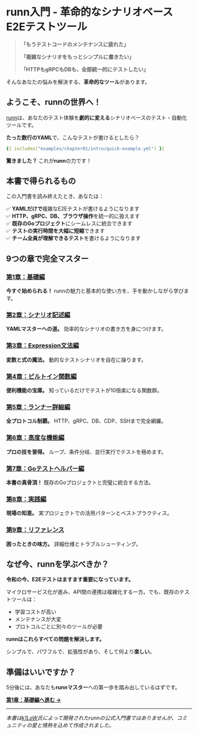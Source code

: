 # runn入門 - 革命的なシナリオベースE2Eテストツール

> **「もうテストコードのメンテナンスに疲れた」**
> 
> **「複雑なシナリオをもっとシンプルに書きたい」**
> 
> **「HTTPもgRPCもDBも、全部統一的にテストしたい」**

そんなあなたの悩みを解決する、**革命的なツール**があります。

## ようこそ、runnの世界へ！

[runn](https://github.com/k1LoW/runn)は、あなたのテスト体験を**劇的に変える**シナリオベースのテスト・自動化ツールです。

**たった数行のYAML**で、こんなテストが書けるとしたら？

```yaml
{{ includex("examples/chapter01/intro/quick-example.yml") }}
```

**驚きました？** これが**runn**の力です！

## 本書で得られるもの

この入門書を読み終えたとき、あなたは：

✅ **YAMLだけで**複雑なE2Eテストが書けるようになります  
✅ **HTTP、gRPC、DB、ブラウザ操作**を統一的に扱えます  
✅ **既存のGoプロジェクト**にシームレスに統合できます  
✅ **テストの実行時間を大幅に短縮**できます  
✅ **チーム全員が理解できるテスト**を書けるようになります

## 9つの章で完全マスター

### [第1章：基礎編](chapter01.md)
**今すぐ始められる！** runnの魅力と基本的な使い方を、手を動かしながら学びます。

### [第2章：シナリオ記述編](chapter02.md)
**YAMLマスターへの道。** 効率的なシナリオの書き方を身につけます。

### [第3章：Expression文法編](chapter03.md)
**変数と式の魔法。** 動的なテストシナリオを自在に操ります。

### [第4章：ビルトイン関数編](chapter04.md)
**便利機能の宝庫。** 知っているだけでテストが10倍楽になる関数群。

### [第5章：ランナー詳細編](chapter05.md)
**全プロトコル制覇。** HTTP、gRPC、DB、CDP、SSHまで完全網羅。

### [第6章：高度な機能編](chapter06.md)
**プロの技を習得。** ループ、条件分岐、並行実行でテストを極めます。

### [第7章：Goテストヘルパー編](chapter07.md)
**本書の真骨頂！** 既存のGoプロジェクトと完璧に統合する方法。

### [第8章：実践編](chapter08.md)
**現場の知恵。** 実プロジェクトでの活用パターンとベストプラクティス。

### [第9章：リファレンス](chapter09.md)
**困ったときの味方。** 詳細仕様とトラブルシューティング。

## なぜ今、runnを学ぶべきか？

**令和の今、E2Eテストはますます重要になっています。**

マイクロサービス化が進み、API間の連携は複雑化する一方。でも、既存のテストツールは：
- 学習コストが高い
- メンテナンスが大変
- プロトコルごとに別々のツールが必要

**runnはこれらすべての問題を解決します。**

シンプルで、パワフルで、拡張性があり、そして何より**楽しい**。

## 準備はいいですか？

5分後には、あなたも**runnマスター**への第一歩を踏み出しているはずです。

**[第1章：基礎編へ進む →](chapter01.md)**

---

*本書は[k1LoW](https://github.com/k1LoW)氏によって開発されたrunnの公式入門書ではありませんが、コミュニティの愛と情熱を込めて作成されました。*
